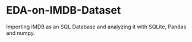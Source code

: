 # EDA-on-IMDB-Dataset
Importing IMDB as an SQL Database and analyzing it with SQLite, Pandas and numpy. 
